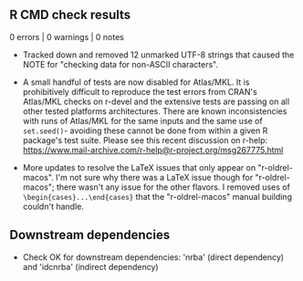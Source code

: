 ## R CMD check results

0 errors | 0 warnings | 0 notes

* Tracked down and removed 12 unmarked UTF-8 strings that caused the NOTE for "checking data for non-ASCII characters".

* A small handful of tests are now disabled for Atlas/MKL. It is prohibitively difficult to reproduce the test errors from CRAN's Atlas/MKL checks on r-devel and the extensive tests are passing on all other tested platforms architectures. There are known inconsistencies with runs of Atlas/MKL for the same inputs and the same use of `set.seed()`- avoiding these cannot be done from within a given R package's test suite. Please see this recent discussion on r-help: https://www.mail-archive.com/r-help@r-project.org/msg267775.html

* More updates to resolve the LaTeX issues that only appear on "r-oldrel-macos". I'm not sure why there was a LaTeX issue though for "r-oldrel-macos"; there wasn't any issue for the other flavors. I removed uses of `\begin{cases}...\end{cases}` that the "r-oldrel-macos" manual building couldn't handle.


## Downstream dependencies

* Check OK for downstream dependencies: 'nrba' (direct dependency) and 'idcnrba' (indirect dependency)
